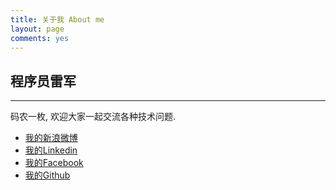 ```yaml
---
title: 关于我 About me
layout: page
comments: yes
---
```


## 程序员雷军

----------

码农一枚, 欢迎大家一起交流各种技术问题.


- [我的新浪微博](http://weibo.com/dudi00)
- [我的Linkedin](http://cn.linkedin.com/in/leijun)
- [我的Facebook](https://www.facebook.com/leijun00)
- [我的Github](https://github.com/leijun00)
